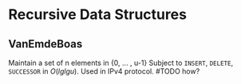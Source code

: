 
# Recursive Data Structures

## VanEmdeBoas
Maintain a set of n elements in {0, ... , u-1}
Subject to `INSERT`, `DELETE`, `SUCCESSOR` in $O(lglgu)$.
Used in IPv4 protocol. #TODO how?

